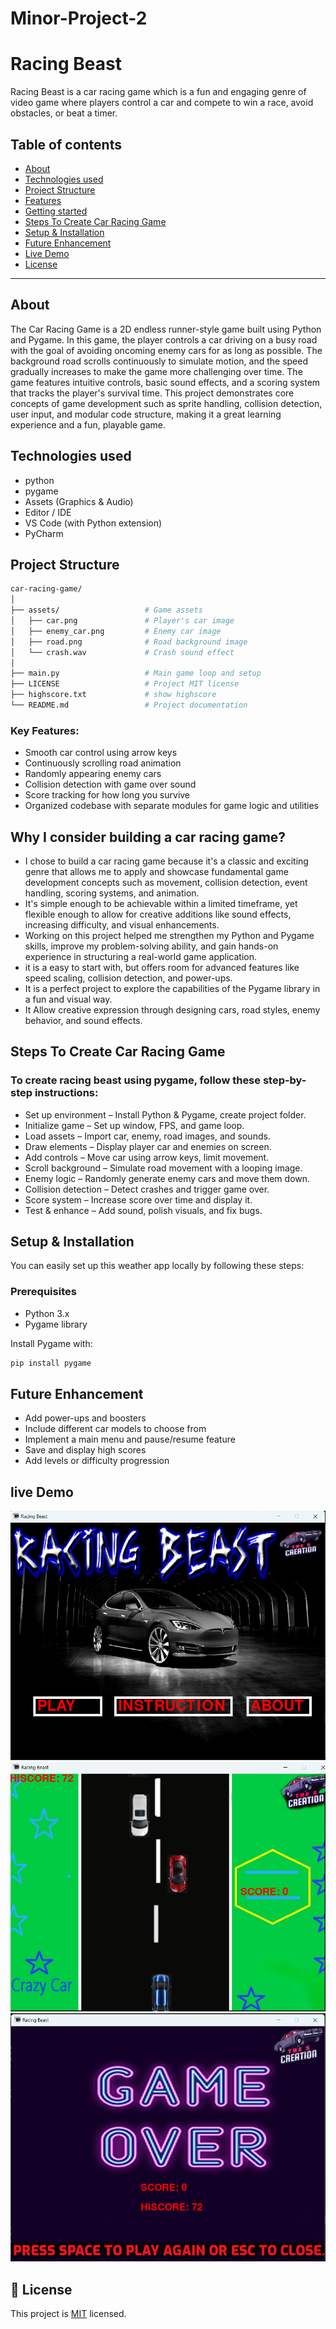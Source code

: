 # Minor-Project-2
# Racing Beast
Racing Beast is a car racing game which is a fun and engaging genre of video game where players control a car and compete to win a race, avoid obstacles, or beat a timer.
## Table of contents

- [About](#About)
- [Technologies used](#Technologiesused)
- [Project Structure](#ProjectStructure)
- [Features](#features)
- [Getting started](#GettingStarted)
- [Steps To Create Car Racing Game](#StepsToCreateCarRacingGame)
- [Setup & Installation](#Setup&Installation)
- [Future Enhancement](#FutureEnhancement)
- [Live Demo](#LiveDemo)
- [License](#-license)
---
## About
The Car Racing Game is a 2D endless runner-style game built using Python and Pygame. In this game, the player controls a car driving on a busy road with the goal of avoiding oncoming enemy cars for as long as possible. The background road scrolls continuously to simulate motion, and the speed gradually increases to make the game more challenging over time. The game features intuitive controls, basic sound effects, and a scoring system that tracks the player's survival time. This project demonstrates core concepts of game development such as sprite handling, collision detection, user input, and modular code structure, making it a great learning experience and a fun, playable game.

## Technologies used
- python
- pygame
- Assets (Graphics & Audio)
- Editor / IDE
- VS Code (with Python extension)
- PyCharm
  
## Project Structure
```bash
car-racing-game/
│
├── assets/                   # Game assets
│   ├── car.png               # Player's car image
│   ├── enemy_car.png         # Enemy car image
│   ├── road.png              # Road background image
│   └── crash.wav             # Crash sound effect
│
├── main.py                   # Main game loop and setup
├── LICENSE                   # Project MIT license
├── highscore.txt             # show highscore
└── README.md                 # Project documentation
```
### Key Features:
- Smooth car control using arrow keys
- Continuously scrolling road animation
- Randomly appearing enemy cars
- Collision detection with game over sound
- Score tracking for how long you survive
- Organized codebase with separate modules for game logic and utilities

## Why I consider building a car racing game?
- I chose to build a car racing game because it's a classic and exciting genre that allows me to apply and showcase fundamental game development concepts such as movement, collision detection, event handling, scoring systems, and animation.
- It's simple enough to be achievable within a limited timeframe, yet flexible enough to allow for creative additions like sound effects, increasing difficulty, and visual enhancements.
- Working on this project helped me strengthen my Python and Pygame skills, improve my problem-solving ability, and gain hands-on experience in structuring a real-world game application.
-	it is a easy to start with, but offers room for advanced features like speed scaling, collision detection, and power-ups.
-	It is a perfect project to explore the capabilities of the Pygame library in a fun and visual way.
-	It Allow creative expression through designing cars, road styles, enemy behavior, and sound effects.

## Steps To Create Car Racing Game
### To create racing beast using pygame, follow these step-by-step instructions:
- Set up environment – Install Python & Pygame, create project folder.
- Initialize game – Set up window, FPS, and game loop.
- Load assets – Import car, enemy, road images, and sounds.
- Draw elements – Display player car and enemies on screen.
- Add controls – Move car using arrow keys, limit movement.
- Scroll background – Simulate road movement with a looping image.
- Enemy logic – Randomly generate enemy cars and move them down.
- Collision detection – Detect crashes and trigger game over.
- Score system – Increase score over time and display it.
- Test & enhance – Add sound, polish visuals, and fix bugs.

## Setup & Installation
You can easily set up this weather app locally by following these steps:
### Prerequisites 

- Python 3.x
- Pygame library

Install Pygame with:

```bash
pip install pygame
```

## Future Enhancement
- Add power-ups and boosters
- Include different car models to choose from
- Implement a main menu and pause/resume feature
- Save and display high scores
- Add levels or difficulty progression
   
## live Demo

![SS1](output1.png)
![SS1](output2.png)
![SS1](output3.png)   

## 📜 License
This project is [MIT](./LICENSE) licensed. 



